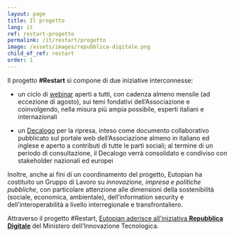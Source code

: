 ```yaml
---
layout: page
title: Il progetto
lang: it
ref: restart-progetto
permalink: /it/restart/progetto
image: /assets/images/repubblica-digitale.png
child_of_ref: restart
order: 1
---
```


Il progetto **#Restart** si compone di due iniziative interconnesse:

* un ciclo di [webinar](/it/restart/2020) aperti a tutti, con cadenza almeno mensile (ad eccezione di agosto), sui temi fondativi dell’Associazione e coinvolgendo, nella misura più ampia possibile, esperti italiani e internazionali

* un [Decalogo](/it/restart/decalogo) per la ripresa, inteso come documento collaborativo pubblicato sul portale web dell’Associazione almeno in italiano ed inglese e aperto a contributi di tutte le parti sociali; al termine di un periodo di consultazione, il Decalogo verrà consolidato e condiviso con stakeholder nazionali ed europei

Inoltre, anche ai fini di un coordinamento del progetto, Eutopian ha costituito un Gruppo di Lavoro su *innovazione, impresa e politiche pubbliche*, con particolare attenzione alle dimensioni della sostenibilità (sociale, economica, ambientale), dell’information security e dell’interoperabilità a livello interregionale e transfrontaliero.

Attraverso il progetto #Restart, [Eutopian aderisce all'iniziativa **Repubblica Digitale**](https://repubblicadigitale.innovazione.gov.it/iniziativa/restart/) del Ministero dell'Innovazione Tecnologica.
